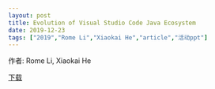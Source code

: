 ```yaml
---
layout: post
title: Evolution of Visual Studio Code Java Ecosystem
date: 2019-12-23
tags: ["2019","Rome Li","Xiaokai He","article","活动ppt"]
---
```


作者: Rome Li, Xiaokai He

[下载](http://greenteajug.github.io/images/Shanghai-JUG-Evolution-of-Visual-Studio-Code-Java-Ecosystem3.pdf)

